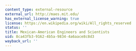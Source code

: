 ```yaml
---
content_type: external-resource
external_url: http://maes.mit.edu/
has_external_license_warning: true
license: https://en.wikipedia.org/wiki/All_rights_reserved
status: ''
title: Mexican-American Engineers and Scientists
uid: 8ca43fb3-9162-4b5a-9834-4a6aace8c8d3
wayback_url: ''
---
```

